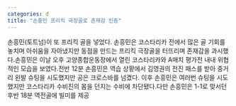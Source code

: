 ```yaml
---
categories: d
title: "손흥민 프리킥 극장골로 존재감 인증"
---
```

손흥민(토트넘)이 또 프리킥 골을 넣었다. 손흥민은 코스타리카 전에서 많은 골 기회를 놓치며 아쉬움을 자아냈지만 동점을 만드는 프리킥 극장골을 터뜨리며 존재감을 과시했다.손흥민은 이날 오후 고양종합운동장에서 열린 코스타리카와 A매치 평가전 내내 위협적인 모습을 보였다.전반 12분 손흥민은 역습 상황에서 김영권의 전진 패스를 받아 중거리 왼발 슈팅을 시도했지만 공은 크로스바를 넘겼다. 이후 손흥민은 여러번 슈팅을 시도했지만 코스타리카 수비진의 몸을 던지는 수비에 차단됐다.다만 손흥민은 1-1로 맞서던 후반 18분 역전골에 빌미를 제공
